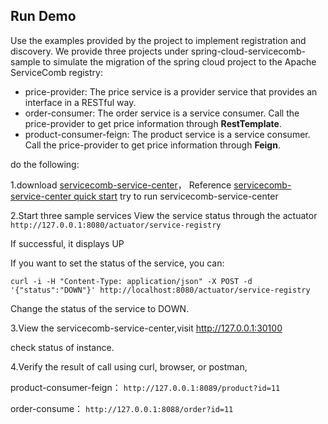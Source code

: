 ## Run Demo
Use the examples provided by the project to implement registration and discovery.
We provide three projects under spring-cloud-servicecomb-sample to simulate 
the migration of the spring cloud project to the Apache ServiceComb registry:

* price-provider: The price service is a provider service 
that provides an interface in a RESTful way.
* order-consumer: The order service is a service consumer. 
Call the price-provider to get price information through **RestTemplate**.
* product-consumer-feign: The product service is a service consumer. 
Call the price-provider to get price information through **Feign**.


do the following:


1.download [servicecomb-service-center](https://github.com/apache/servicecomb-service-center/releases)， 
Reference [servicecomb-service-center quick start](https://github.com/apache/servicecomb-service-center#quick-start)
try to run servicecomb-service-center

2.Start three sample services
View the service status through the actuator
  `http://127.0.0.1:8080/actuator/service-registry`
  
If successful, it displays UP

If you want to set the status of the service, you can:

`curl -i -H "Content-Type: application/json" -X POST -d '{"status":"DOWN"}' http://localhost:8080/actuator/service-registry`

Change the status of the service to DOWN.

3.View the servicecomb-service-center,visit http://127.0.0.1:30100

check status of instance.

4.Verify the result of call using curl, browser, or postman,

product-consumer-feign：
  `http://127.0.0.1:8089/product?id=11`

order-consume：
  `http://127.0.0.1:8088/order?id=11`